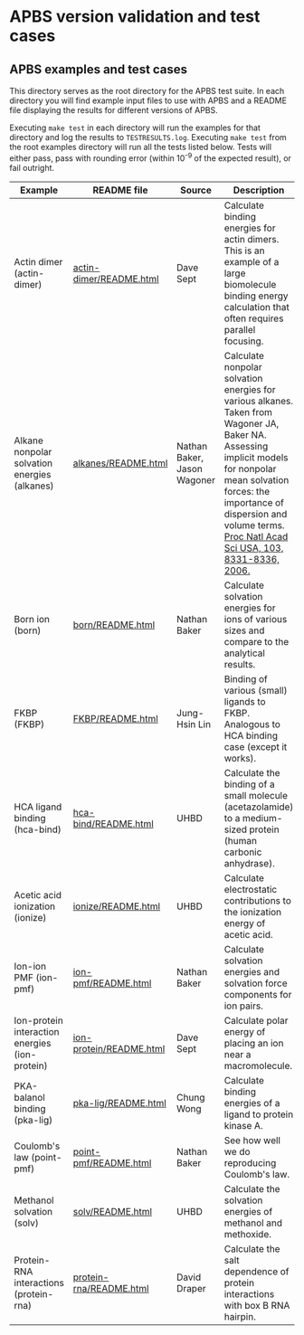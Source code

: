 # APBS version validation and test cases

## APBS examples and test cases

This directory serves as the root directory for the APBS test suite.
In each directory you will find example input files to use with APBS and a README file displaying the results for different versions of APBS.

Executing <code>make test</code> in each directory will run the examples for that directory and log the results to <code>TESTRESULTS.log</code>.
Executing <code>make test</code> from the root examples directory will run all the tests listed below.
Tests will either pass, pass with rounding error (within 10<sup>-9</sup> of the expected result), or fail outright.

| Example | README file | Source | Description | 
| ---- | ---- | ---- | ---- | 
| Actin dimer (actin-dimer) | [actin-dimer/README.html](actin-dimer/README.html) | Dave Sept | Calculate binding energies for actin dimers. This is an example of a large biomolecule binding energy calculation that often requires parallel focusing. | 
| Alkane nonpolar solvation energies (alkanes) | [alkanes/README.html](alkanes/README.html) | Nathan Baker, Jason Wagoner | Calculate nonpolar solvation energies for various alkanes.  Taken from Wagoner JA, Baker NA. Assessing implicit models for nonpolar mean solvation forces: the importance of dispersion and volume terms. [Proc Natl Acad Sci USA, 103, 8331-8336, 2006.](http://dx.doi.org/10.1073/pnas.0600118103) |
| Born ion (born) | [born/README.html](born/README.html) | Nathan Baker | Calculate solvation energies for ions of various sizes and compare to the analytical results. |
| FKBP (FKBP) | [FKBP/README.html](FKBP/README.html) | Jung-Hsin Lin | Binding of various (small) ligands to FKBP.  Analogous to HCA binding case (except it works). |
| HCA ligand binding (hca-bind) | [hca-bind/README.html](hca-bind/README.html) | UHBD | Calculate the binding of a small molecule (acetazolamide) to a medium-sized protein (human carbonic anhydrase). |
| Acetic acid ionization (ionize) | [ionize/README.html](ionize/README.html) | UHBD | Calculate electrostatic contributions to the ionization energy of acetic acid. | 
| Ion-ion PMF (ion-pmf) | [ion-pmf/README.html](ion-pmf/README.html) | Nathan Baker | Calculate solvation energies and solvation force components for ion pairs. |
| Ion-protein interaction energies (ion-protein) | [ion-protein/README.html](ion-protein/README.html) | Dave Sept | Calculate polar energy of placing an ion near a macromolecule. |
| PKA-balanol binding (pka-lig) | [pka-lig/README.html](pka-lig/README.html) | Chung Wong | Calculate binding energies of a ligand to protein kinase A. |
| Coulomb's law (point-pmf) | [point-pmf/README.html](point-pmf/README.html) | Nathan Baker | See how well we do reproducing Coulomb's law. |
| Methanol solvation (solv) | [solv/README.html](solv/README.html) | UHBD | Calculate the solvation energies of methanol and methoxide. | 
| Protein-RNA interactions (protein-rna) | [protein-rna/README.html](protein-rna/README.html) | David Draper | Calculate the salt dependence of protein interactions with box B RNA hairpin. |

